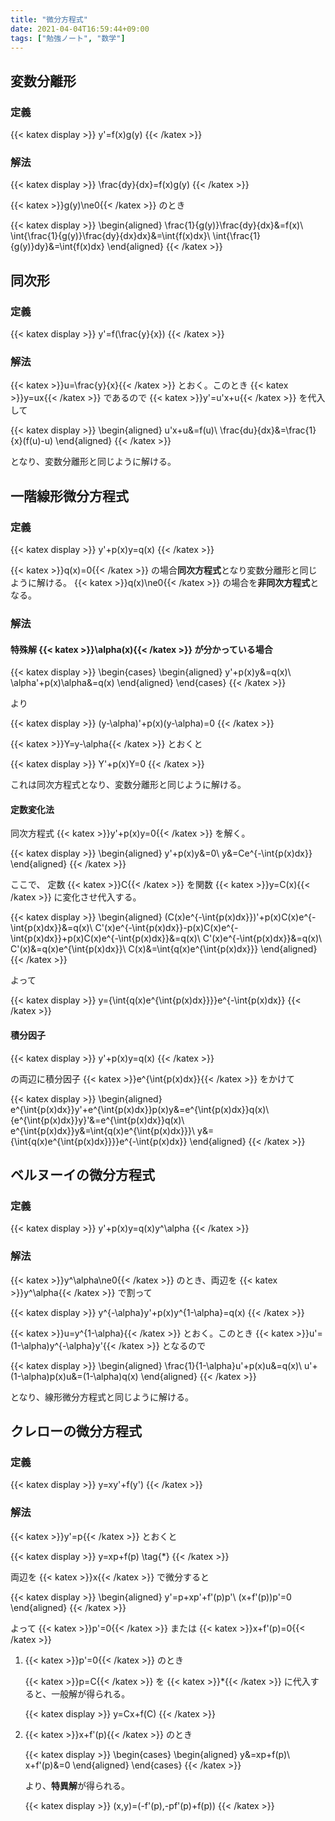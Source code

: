 ```yaml
---
title: "微分方程式"
date: 2021-04-04T16:59:44+09:00
tags: ["勉強ノート", "数学"]
---
```


## 変数分離形

### 定義

{{< katex display >}}
y'=f(x)g(y)
{{< /katex >}}

### 解法

{{< katex display >}}
\frac{dy}{dx}=f(x)g(y)
{{< /katex >}}

{{< katex >}}g(y)\ne0{{< /katex >}} のとき

{{< katex display >}}
\begin{aligned}
\frac{1}{g(y)}\frac{dy}{dx}&=f(x)\\
\int{\frac{1}{g(y)}\frac{dy}{dx}dx}&=\int{f(x)dx}\\
\int{\frac{1}{g(y)}dy}&=\int{f(x)dx}
\end{aligned}
{{< /katex >}}

<!-- TODO 置換積分の注釈 -->

## 同次形

### 定義

{{< katex display >}}
y'=f(\frac{y}{x})
{{< /katex >}}

### 解法

{{< katex >}}u=\frac{y}{x}{{< /katex >}} とおく。このとき
{{< katex >}}y=ux{{< /katex >}} であるので
{{< katex >}}y'=u'x+u{{< /katex >}} を代入して

{{< katex display >}}
\begin{aligned}
u'x+u&=f(u)\\
\frac{du}{dx}&=\frac{1}{x}(f(u)-u)
\end{aligned}
{{< /katex >}}

となり、変数分離形と同じように解ける。

## 一階線形微分方程式

### 定義

{{< katex display >}}
y'+p(x)y=q(x)
{{< /katex >}}

{{< katex >}}q(x)=0{{< /katex >}} の場合**同次方程式**となり変数分離形と同じように解ける。
{{< katex >}}q(x)\ne0{{< /katex >}} の場合を**非同次方程式**となる。

### 解法

#### 特殊解 {{< katex >}}\alpha(x){{< /katex >}} が分かっている場合

{{< katex display >}}
\begin{cases}
\begin{aligned}
y'+p(x)y&=q(x)\\
\alpha'+p(x)\alpha&=q(x)
\end{aligned}
\end{cases}
{{< /katex >}}

より

{{< katex display >}}
(y-\alpha)'+p(x)(y-\alpha)=0
{{< /katex >}}

{{< katex >}}Y=y-\alpha{{< /katex >}} とおくと

{{< katex display >}}
Y'+p(x)Y=0
{{< /katex >}}

これは同次方程式となり、変数分離形と同じように解ける。

#### 定数変化法

同次方程式 {{< katex >}}y'+p(x)y=0{{< /katex >}} を解く。

{{< katex display >}}
\begin{aligned}
y'+p(x)y&=0\\
y&=Ce^{-\int{p(x)dx}}
\end{aligned}
{{< /katex >}}

ここで、 定数 {{< katex >}}C{{< /katex >}} を関数 {{< katex >}}y=C(x){{< /katex >}} に変化させ代入する。

{{< katex display >}}
\begin{aligned}
(C(x)e^{-\int{p(x)dx}})'+p(x)C(x)e^{-\int{p(x)dx}}&=q(x)\\
C'(x)e^{-\int{p(x)dx}}-p(x)C(x)e^{-\int{p(x)dx}}+p(x)C(x)e^{-\int{p(x)dx}}&=q(x)\\
C'(x)e^{-\int{p(x)dx}}&=q(x)\\
C'(x)&=q(x)e^{\int{p(x)dx}}\\
C(x)&=\int{q(x)e^{\int{p(x)dx}}}
\end{aligned}
{{< /katex >}}

よって

{{< katex display >}}
y=\{\int{q(x)e^{\int{p(x)dx}}}\}e^{-\int{p(x)dx}}
{{< /katex >}}

#### 積分因子

{{< katex display >}}
y'+p(x)y=q(x)
{{< /katex >}}

の両辺に積分因子 {{< katex >}}e^{\int{p(x)dx}}{{< /katex >}} をかけて

{{< katex display >}}
\begin{aligned}
e^{\int{p(x)dx}}y'+e^{\int{p(x)dx}}p(x)y&=e^{\int{p(x)dx}}q(x)\\
\{e^{\int{p(x)dx}}y\}'&=e^{\int{p(x)dx}}q(x)\\
e^{\int{p(x)dx}}y&=\int{q(x)e^{\int{p(x)dx}}}\\
y&=\{\int{q(x)e^{\int{p(x)dx}}}\}e^{-\int{p(x)dx}}
\end{aligned}
{{< /katex >}}

## ベルヌーイの微分方程式

### 定義

{{< katex display >}}
y'+p(x)y=q(x)y^\alpha
{{< /katex >}}

### 解法

{{< katex >}}y^\alpha\ne0{{< /katex >}} のとき、両辺を {{< katex >}}y^\alpha{{< /katex >}} で割って

{{< katex display >}}
y^{-\alpha}y'+p(x)y^{1-\alpha}=q(x)
{{< /katex >}}

{{< katex >}}u=y^{1-\alpha}{{< /katex >}} とおく。このとき
{{< katex >}}u'=(1-\alpha)y^{-\alpha}y'{{< /katex >}} となるので

{{< katex display >}}
\begin{aligned}
\frac{1}{1-\alpha}u'+p(x)u&=q(x)\\
u'+(1-\alpha)p(x)u&=(1-\alpha)q(x)
\end{aligned}
{{< /katex >}}

となり、線形微分方程式と同じように解ける。

<!-- TODO 完全微分方程式について書く -->

## クレローの微分方程式

### 定義

{{< katex display >}}
y=xy'+f(y')
{{< /katex >}}

### 解法

{{< katex >}}y'=p{{< /katex >}} とおくと

{{< katex display >}}
y=xp+f(p) \tag{*}
{{< /katex >}}

両辺を {{< katex >}}x{{< /katex >}} で微分すると

{{< katex display >}}
\begin{aligned}
y'=p+xp'+f'(p)p'\\
(x+f'(p))p'=0
\end{aligned}
{{< /katex >}}

よって {{< katex >}}p'=0{{< /katex >}} または {{< katex >}}x+f'(p)=0{{< /katex >}}

1. {{< katex >}}p'=0{{< /katex >}} のとき

    {{< katex >}}p=C{{< /katex >}} を {{< katex >}}*{{< /katex >}} に代入すると、一般解が得られる。

    {{< katex display >}}
    y=Cx+f(C)
    {{< /katex >}}

2. {{< katex >}}x+f'(p){{< /katex >}} のとき

    {{< katex display >}}
    \begin{cases}
    \begin{aligned}
    y&=xp+f(p)\\
    x+f'(p)&=0
    \end{aligned}
    \end{cases}
    {{< /katex >}}

    より、**特異解**が得られる。

    {{< katex display >}}
    (x,y)=(-f'(p),-pf'(p)+f(p))
    {{< /katex >}}